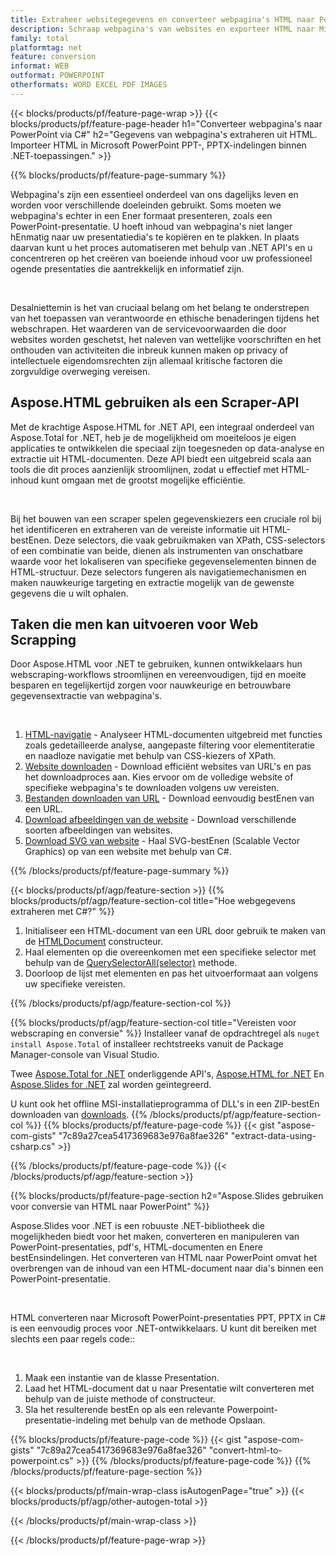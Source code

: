 ```yaml
---
title: Extraheer websitegegevens en converteer webpagina's HTML naar PowerPoint met C#
description: Schraap webpagina's van websites en exporteer HTML naar Microsoft Powerpoint-presentaties binnen .NET-toepassingen
family: total
platformtag: net
feature: conversion
informat: WEB
outformat: POWERPOINT
otherformats: WORD EXCEL PDF IMAGES
---
```

{{< blocks/products/pf/feature-page-wrap >}}
{{< blocks/products/pf/feature-page-header h1="Converteer webpagina's naar PowerPoint via C#" h2="Gegevens van webpagina's extraheren uit HTML. Importeer HTML in Microsoft PowerPoint PPT-, PPTX-indelingen binnen .NET-toepassingen." >}}

{{% blocks/products/pf/feature-page-summary %}}

<p>Webpagina's zijn een essentieel onderdeel van ons dagelijks leven en worden voor verschillende doeleinden gebruikt. Soms moeten we webpagina's echter in een Ener formaat presenteren, zoals een PowerPoint-presentatie. U hoeft inhoud van webpagina's niet langer hEnmatig naar uw presentatiedia's te kopiëren en te plakken. In plaats daarvan kunt u het proces automatiseren met behulp van .NET API's en u concentreren op het creëren van boeiende inhoud voor uw professioneel ogende presentaties die aantrekkelijk en informatief zijn.</p><br />

<p>Desalniettemin is het van cruciaal belang om het belang te onderstrepen van het toepassen van verantwoorde en ethische benaderingen tijdens het webschrapen. Het waarderen van de servicevoorwaarden die door websites worden geschetst, het naleven van wettelijke voorschriften en het onthouden van activiteiten die inbreuk kunnen maken op privacy of intellectuele eigendomsrechten zijn allemaal kritische factoren die zorgvuldige overweging vereisen.</p>

<h2 class="heading-border">Aspose.HTML gebruiken als een Scraper-API</h2>

<p>Met de krachtige Aspose.HTML for .NET API, een integraal onderdeel van Aspose.Total for .NET, heb je de mogelijkheid om moeiteloos je eigen applicaties te ontwikkelen die speciaal zijn toegesneden op data-analyse en extractie uit HTML-documenten. Deze API biedt een uitgebreid scala aan tools die dit proces aanzienlijk stroomlijnen, zodat u effectief met HTML-inhoud kunt omgaan met de grootst mogelijke efficiëntie.</p><br />

<p>
Bij het bouwen van een scraper spelen gegevenskiezers een cruciale rol bij het identificeren en extraheren van de vereiste informatie uit HTML-bestEnen. Deze selectors, die vaak gebruikmaken van XPath, CSS-selectors of een combinatie van beide, dienen als instrumenten van onschatbare waarde voor het lokaliseren van specifieke gegevenselementen binnen de HTML-structuur. Deze selectors fungeren als navigatiemechanismen en maken nauwkeurige targeting en extractie mogelijk van de gewenste gegevens die u wilt ophalen.</p>

<h2 class="heading-border">Taken die men kan uitvoeren voor Web Scrapping</h2>

<p>Door Aspose.HTML voor .NET te gebruiken, kunnen ontwikkelaars hun webscraping-workflows stroomlijnen en vereenvoudigen, tijd en moeite besparen en tegelijkertijd zorgen voor nauwkeurige en betrouwbare gegevensextractie van webpagina's.</p><br />

1. [HTML-navigatie](https://docs.aspose.com/html/net/html-navigation/) - Analyseer HTML-documenten uitgebreid met functies zoals gedetailleerde analyse, aangepaste filtering voor elementiteratie en naadloze navigatie met behulp van CSS-kiezers of XPath.
2. [Website downloaden](https://docs.aspose.com/html/net/download-website/) -  Download efficiënt websites van URL's en pas het downloadproces aan. Kies ervoor om de volledige website of specifieke webpagina's te downloaden volgens uw vereisten.
3. [Bestanden downloaden van URL](https://docs.aspose.com/html/net/download-file-from-url/) - Download eenvoudig bestEnen van een URL.
4. [Download afbeeldingen van de website](https://docs.aspose.com/html/net/download-images-from-website/) - Download verschillende soorten afbeeldingen van websites.
5. [Download SVG van website](https://docs.aspose.com/html/net/download-svg-from-website/) - Haal SVG-bestEnen (Scalable Vector Graphics) op van een website met behulp van C#.

{{% /blocks/products/pf/feature-page-summary  %}}

{{< blocks/products/pf/agp/feature-section >}}
{{% blocks/products/pf/agp/feature-section-col title="Hoe webgegevens extraheren met C#?" %}}

1. Initialiseer een HTML-document van een URL door gebruik te maken van de [HTMLDocument](https://reference.aspose.com/html/net/aspose.html/htmldocument/htmldocument/) constructeur.
2. Haal elementen op die overeenkomen met een specifieke selector met behulp van de [QuerySelectorAll(selector)](https://reference.aspose.com/html/net/aspose.html.dom/document/queryselectorall/) methode.
3. Doorloop de lijst met elementen en pas het uitvoerformaat aan volgens uw specifieke vereisten.
 
{{% /blocks/products/pf/agp/feature-section-col %}}

{{% blocks/products/pf/agp/feature-section-col title="Vereisten voor webscraping en conversie" %}}
Installeer vanaf de opdrachtregel als ```nuget install Aspose.Total``` of installeer rechtstreeks vanuit de Package Manager-console van Visual Studio.

Twee [Aspose.Total for .NET](https://products.aspose.com/total/net/) onderliggende API's, [Aspose.HTML for .NET](https://products.aspose.com/html/net/) En [Aspose.Slides for .NET](https://products.aspose.com/slides/net/) zal worden geïntegreerd.

U kunt ook het offline MSI-installatieprogramma of DLL's in een ZIP-bestEn downloaden van [downloads](https://releases.aspose.com/total/net).
{{% /blocks/products/pf/agp/feature-section-col %}}
{{% blocks/products/pf/feature-page-code %}}
{{< gist "aspose-com-gists" "7c89a27cea5417369683e976a8fae326" "extract-data-using-csharp.cs" >}}

{{% /blocks/products/pf/feature-page-code %}}
{{< /blocks/products/pf/agp/feature-section >}}

{{% blocks/products/pf/feature-page-section  h2="Aspose.Slides gebruiken voor conversie van HTML naar PowerPoint" %}}
<p>Aspose.Slides voor .NET is een robuuste .NET-bibliotheek die mogelijkheden biedt voor het maken, converteren en manipuleren van PowerPoint-presentaties, pdf's, HTML-documenten en Enere bestEnsindelingen. Het converteren van HTML naar PowerPoint omvat het overbrengen van de inhoud van een HTML-document naar dia's binnen een PowerPoint-presentatie.</p><br />

<p>HTML converteren naar Microsoft PowerPoint-presentaties PPT, PPTX in C# is een eenvoudig proces voor .NET-ontwikkelaars. U kunt dit bereiken met slechts een paar regels code::</p><br />

1. Maak een instantie van de klasse Presentation.
1. Laad het HTML-document dat u naar Presentatie wilt converteren met behulp van de juiste methode of constructeur.
1. Sla het resulterende bestEn op als een relevante Powerpoint-presentatie-indeling met behulp van de methode Opslaan.

{{% blocks/products/pf/feature-page-code %}}
{{< gist "aspose-com-gists" "7c89a27cea5417369683e976a8fae326" "convert-html-to-powerpoint.cs" >}}
{{% /blocks/products/pf/feature-page-code  %}}
{{% /blocks/products/pf/feature-page-section %}}

{{< blocks/products/pf/main-wrap-class isAutogenPage="true" >}}
{{< blocks/products/pf/agp/other-autogen-total >}}

{{< /blocks/products/pf/main-wrap-class >}}

{{< /blocks/products/pf/feature-page-wrap >}}